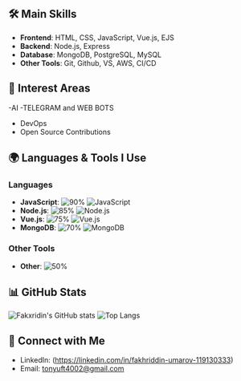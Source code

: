 
## 🛠️ Main Skills
- **Frontend**: HTML, CSS,  JavaScript, Vue.js, EJS
- **Backend**: Node.js, Express
- **Database**: MongoDB, PostgreSQL, MySQL
- **Other Tools**: Git, Github, VS, AWS, CI/CD

## 🌟 Interest Areas
-AI 
-TELEGRAM and WEB BOTS
- DevOps
- Open Source Contributions


## 🌍 Languages & Tools I Use

### Languages
- **JavaScript**: ![90%](https://progress-bar.dev/90)
  ![JavaScript](https://img.shields.io/badge/JavaScript-ES6+-yellow?style=for-the-badge&logo=javascript&logoColor=white)
- **Node.js**: ![85%](https://progress-bar.dev/85)
  ![Node.js](https://img.shields.io/badge/Node.js-14+-green?style=for-the-badge&logo=node.js&logoColor=white)
- **Vue.js**: ![75%](https://progress-bar.dev/75)
  ![Vue.js](https://img.shields.io/badge/Vue.js-3-blue?style=for-the-badge&logo=vue.js&logoColor=white)
- **MongoDB**: ![70%](https://progress-bar.dev/70)
  ![MongoDB](https://img.shields.io/badge/MongoDB-5.0-brightgreen?style=for-the-badge&logo=mongodb&logoColor=white)

### Other Tools
- **Other**: ![50%](https://progress-bar.dev/50)


## 📊 GitHub Stats
![Fakxridin's GitHub stats](https://github-readme-stats.vercel.app/api?username=Fakxridin&show_icons=true&theme=radical)
![Top Langs](https://github-readme-stats.vercel.app/api/top-langs/?username=Fakxridin&layout=compact&theme=radical)


## 🤝 Connect with Me
- LinkedIn: (https://linkedin.com/in/fakhriddin-umarov-119130333)
- Email: [tonyuft4002@gmail.com](mailto:tonyuft4002@gmail.com)
